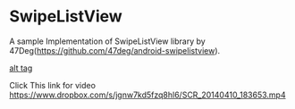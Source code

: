 SwipeListView
=============

A sample Implementation of SwipeListView library by 47Deg(https://github.com/47deg/android-swipelistview).

[alt tag](https://www.dropbox.com/s/blmxpx2o0tqmp54/Screenshot_2014-04-10-18-54-02.png)

Click This link for video https://www.dropbox.com/s/jgnw7kd5fzq8hl6/SCR_20140410_183653.mp4
